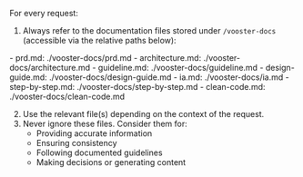 For every request:

1. Always refer to the documentation files stored under `/vooster-docs` (accessible via the relative paths below):
<vooster-docs>
- prd.md: ./vooster-docs/prd.md
- architecture.md: ./vooster-docs/architecture.md
- guideline.md: ./vooster-docs/guideline.md
- design-guide.md: ./vooster-docs/design-guide.md
- ia.md: ./vooster-docs/ia.md
- step-by-step.md: ./vooster-docs/step-by-step.md
- clean-code.md: ./vooster-docs/clean-code.md
</vooster-docs>

2. Use the relevant file(s) depending on the context of the request.
3. Never ignore these files. Consider them for:
    - Providing accurate information
    - Ensuring consistency
    - Following documented guidelines
    - Making decisions or generating content

